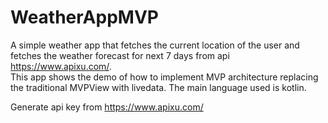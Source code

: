 # WeatherAppMVP

A simple weather app that fetches the current location of the user and fetches the weather forecast for next 7 days from api https://www.apixu.com/.                        
This app shows the demo of how to implement MVP architecture replacing the traditional MVPView with livedata. The main language used is kotlin. 

Generate api key from https://www.apixu.com/
